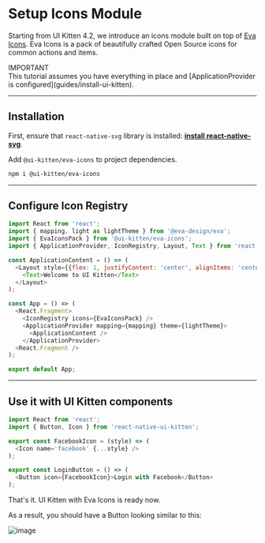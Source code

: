 # Setup Icons Module

Starting from UI Kitten 4.2, we introduce an icons module built on top of <a href="https://akveo.github.io/eva-icons" target="_blank">Eva Icons</a>. Eva Icons is a pack of beautifully crafted Open Source icons for common actions and items.

<div class="note note-info">
  <div class="note-title">IMPORTANT</div>
  <div class="note-body">
  This tutorial assumes you have everything in place and [ApplicationProvider is configured](guides/install-ui-kitten).
  </div>
</div>

<hr>

## Installation

First, ensure that `react-native-svg` library is installed: **<a href="https://github.com/react-native-community/react-native-svg#installation" target="_blank">install react-native-svg</a>**.

Add `@ui-kitten/eva-icons` to project dependencies.

```bash
npm i @ui-kitten/eva-icons
```

<hr>

## Configure Icon Registry

```js
import React from 'react';
import { mapping, light as lightTheme } from '@eva-design/eva';
import { EvaIconsPack } from '@ui-kitten/eva-icons';
import { ApplicationProvider, IconRegistry, Layout, Text } from 'react-native-ui-kitten';

const ApplicationContent = () => (
  <Layout style={{flex: 1, justifyContent: 'center', alignItems: 'center'}}>
    <Text>Welcome to UI Kitten</Text>
  </Layout>
); 

const App = () => (
  <React.Fragment>
    <IconRegistry icons={EvaIconsPack} />
    <ApplicationProvider mapping={mapping} theme={lightTheme}>
      <ApplicationContent />
    </ApplicationProvider>
  <React.Fragment />
);

export default App;
```

<hr>

## Use it with UI Kitten components

```js
import React from 'react';
import { Button, Icon } from 'react-native-ui-kitten';

export const FacebookIcon = (style) => (
  <Icon name='facebook' {...style} />
);

export const LoginButton = () => (
  <Button icon={FacebookIcon}>Login with Facebook</Button>
);
```

That's it. UI Kitten with Eva Icons is ready now.

As a result, you should have a Button looking similar to this:

![image](assets/images/articles/guides/sample-icon-button.png)
